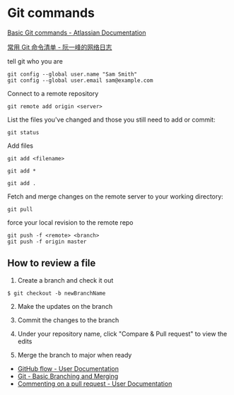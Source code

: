 # Git commands

[Basic Git commands - Atlassian Documentation](https://confluence.atlassian.com/bitbucketserver/basic-git-commands-776639767.html)

[常用 Git 命令清单 - 阮一峰的网络日志](http://www.ruanyifeng.com/blog/2015/12/git-cheat-sheet.html)

tell git who you are 

```
git config --global user.name "Sam Smith"
git config --global user.email sam@example.com
```

Connect to a remote repository

```
git remote add origin <server>
```

List the files you've changed and those you still need to add or commit:

```
git status
```

Add files 

```
git add <filename>

git add *

git add .
```

Fetch and merge changes on the remote server to your working directory:

```
git pull
```

force your local revision to the remote repo

```
git push -f <remote> <branch>
git push -f origin master
```

## How to review a file

1. Create a branch and check it out

```
$ git checkout -b newBranchName
```
2. Make the updates on the branch

3. Commit the changes to the branch 

4. Under your repository name, click "Compare & Pull request" to view the edits

5. Merge the branch to major when ready

* [GitHub flow - User Documentation](https://help.github.com/articles/github-flow/)
* [Git - Basic Branching and Merging](https://git-scm.com/book/en/v2/Git-Branching-Basic-Branching-and-Merging)
* [Commenting on a pull request - User Documentation](https://help.github.com/articles/commenting-on-a-pull-request/)
